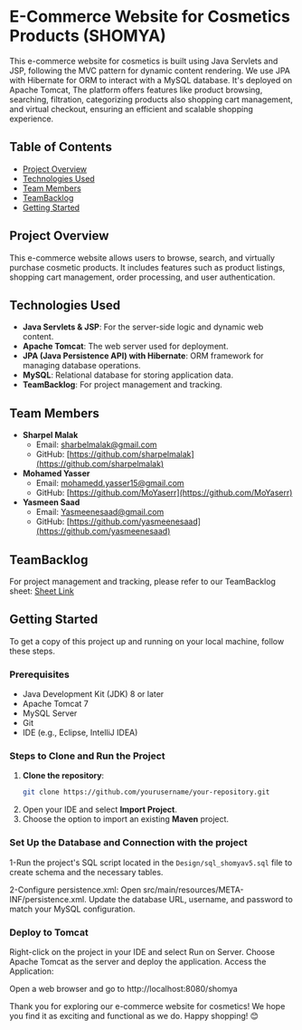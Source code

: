 # E-Commerce Website for Cosmetics Products (SHOMYA)

This e-commerce website for cosmetics is built using Java Servlets and JSP, following the MVC pattern for dynamic content rendering. We use JPA with Hibernate for ORM to interact with a MySQL database. It's deployed on Apache Tomcat, The platform offers features like product browsing, searching, filtration, categorizing products also shopping cart management, and virtual checkout, ensuring an efficient and scalable shopping experience.



## Table of Contents
- [Project Overview](#project-overview)
- [Technologies Used](#technologies-used)
- [Team Members](#team-members)
- [TeamBacklog](#teambacklog)
- [Getting Started](#getting-started)



## Project Overview
This e-commerce website allows users to browse, search, and virtually purchase cosmetic products. It includes features such as product listings, shopping cart management, order processing, and user authentication.

## Technologies Used
- **Java Servlets & JSP**: For the server-side logic and dynamic web content.
- **Apache Tomcat**: The web server used for deployment.
- **JPA (Java Persistence API) with Hibernate**: ORM framework for managing database operations.
- **MySQL**: Relational database for storing application data.
- **TeamBacklog**: For project management and tracking.

## Team Members
- **Sharpel Malak**
  - Email: sharbelmalak@gmail.com
  - GitHub: [https://github.com/sharpelmalak](https://github.com/sharpelmalak)
- **Mohamed Yasser**
  - Email: mohamedd.yasser15@gmail.com
  - GitHub: [https://github.com/MoYaserr](https://github.com/MoYaserr)
- **Yasmeen Saad**
  - Email: Yasmeenesaad@gmail.com
  - GitHub: [https://github.com/yasmeenesaad](https://github.com/yasmeenesaad)


## TeamBacklog
For project management and tracking, please refer to our TeamBacklog sheet: [Sheet Link](https://docs.google.com/spreadsheets/d/19wdoVy30Yd0z1drf2HZa1oTiyqRDgZ4PleSpzl5oty4/edit?usp=sharing)

## Getting Started
To get a copy of this project up and running on your local machine, follow these steps.

### Prerequisites
- Java Development Kit (JDK) 8 or later
- Apache Tomcat 7 
- MySQL Server
- Git
- IDE (e.g., Eclipse, IntelliJ IDEA)

### Steps to Clone and Run the Project
1. **Clone the repository**:
   ```bash
   git clone https://github.com/yourusername/your-repository.git

2. Open your IDE and select **Import Project**.
3. Choose the option to import an existing **Maven** project.

### Set Up the Database and Connection with the project
1-Run the project's SQL script located in the `Design/sql_shomyav5.sql` file to create schema and the necessary tables.

2-Configure persistence.xml:
Open src/main/resources/META-INF/persistence.xml.
Update the database URL, username, and password to match your MySQL configuration.


### Deploy to Tomcat


Right-click on the project in your IDE and select Run on Server.
Choose Apache Tomcat as the server and deploy the application.
Access the Application:

Open a web browser and go to http://localhost:8080/shomya

Thank you for exploring our e-commerce website for cosmetics! We hope you find it as exciting and functional as we do. Happy shopping! 😊


